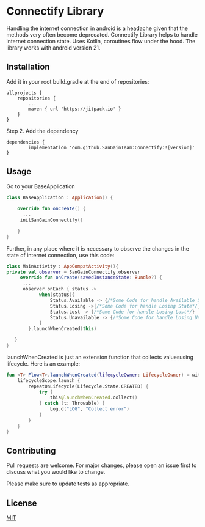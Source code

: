 # Connectify Library

Handling the internet connection in android is a headache given that the methods very often become deprecated. Connectify Library helps to handle internet connection state. Uses Kotlin, coroutines flow under the hood. 
The library works with android version 21.
## Installation

Add it in your root build.gradle at the end of repositories:


	allprojects {
		repositories {
			...
			maven { url 'https://jitpack.io' }
		}
	}

Step 2. Add the dependency

	dependencies {
	        implementation 'com.github.SanGainTeam:Connectify:![version]'
	}
	

## Usage
Go to your BaseApplication
```kotlin
class BaseApplication : Application() {
    
    override fun onCreate() {
      ...
     initSanGainConnectify()

    }
}
```
Further, in any place where it is necessary to observe the changes in the state of internet connection, use this code:

```kotlin
class MainActivity : AppCompatActivity(){
private val observer = SanGainConnectify.observer
     override fun onCreate(savedInstanceState: Bundle?) {
      ...
      observer.onEach { status ->
            when(status){
                Status.Available -> {/*Some Code for handle Available State*/}
                Status.Losing ->{/*Some Code for handle Losing State*/}
                Status.Lost -> {/*Some Code for handle Losing Lost*/}
                Status.Unavailable -> {/*Some Code for handle Losing Unavailable*/}
            }
        }.launchWhenCreated(this)

   }
}
```
launchWhenCreated is just an extension function that collects values ​​using lifecycle.
Here is an example:

```kotlin
fun <T> Flow<T>.launchWhenCreated(lifecycleOwner: LifecycleOwner) = with(lifecycleOwner) {
    lifecycleScope.launch {
        repeatOnLifecycle(Lifecycle.State.CREATED) {
            try {
                this@launchWhenCreated.collect()
            } catch (t: Throwable) {
                Log.d("LOG", "Collect error")
            }
        }
    }
}

```


## Contributing

Pull requests are welcome. For major changes, please open an issue first
to discuss what you would like to change.

Please make sure to update tests as appropriate.

## License

[MIT](https://choosealicense.com/licenses/mit/)
